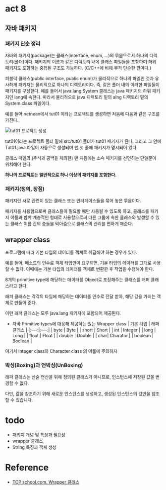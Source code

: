 # act 8

## 자바 패키지
### 패키지 단순 정리
자바의 패키지(package)는 클래스(interface, enum, ...)의 묶음으로서 하나의 디렉토리(폴더)이다. 패키지의 이름과 같은 디렉토리 내에 클래스 파일들을 포함하며 하위 패키지도 포함하는 중첩된 구조도 가능하다. (C/C++에 비해 무척 단순한 편이다.)

퍼블릭 클래스(public interface, public enum)가 물리적으로 하나의 파일인 것과 유사하게 패키지는 물리적으로 하나의 디렉토리이다. 즉, 같은 폴더 내의 이러한 파일들이 패키지를 구성한다. 예를 들어서 java.lang.System 클래스는 java 패키지의 하위 패키지인 lang에 속한다. 따라서 물리적으로 java 디렉토리 밑의 alng 디렉토리 밑의 System.class 파일이다.

예를 들어 netnean에서 tut01 이라는 프로젝트를 생성하면 처음에 다음과 같은 구조를 가진다.

![tut01 프로젝트 생성](https://lh5.googleusercontent.com/YZ3TqdhepqBbpLO2Xv7XkxSHWYZfWOiQzPh28kkJRtgK2AmV3VPbd2BMggyIsV369ZDAhuhu44QJsFTavj8M5xNBr5zQeves3SuK8Rp0Fpk925-sbc02TUUTFRtIYDfZ667I9Io)

tut01이라는 프로젝트 폴더 밑에 src/tut01 폴더가 tut01 패키지가 된다. 그리고 그 안에 Tut01.java 파일이 자동으로 생성되며 맨 첫 줄에 패키지가 명시되어 있다.

클래스 파일의 (주석과 공백을 제외한) 맨 처음에는 소속 패키지를 선언하는 단일문이 위치해야 한다.

**하나의 프로젝트는 일반적으로 하나 이상의 패키지를 포함한다.**

### 패키지(정의, 장점)
패키지란 서로 관련이 있는 클래스 또는 인터페이스들을 묶어 놓은 묶음이다. 

패키지를 사용함으로써 클래스들이 필요할 때만 사용될 수 있도록 하고, 클래스를 패키지 이름과 함께 계층적인 형태로 사용함으로써 다른 그룹에 속한 클래스와 발생할 수 있는 클래스 이름 간의 충돌을 막아줌으로 클래스의 관리를 편하게 해준다.

## wrapper class
프로그램에 따라 기본 타입의 데이터를 객체로 취급해야 하는 경우가 있다.

예를 들어, 메소드의 인수로 객체 타입만이 요구되면, 기본 타입의 데이터를 그대로 사용할 수 없다. 이때에는 기본 타입의 데이터를 객체로 변환한 후 작업을 수행해야 한다.

8개의 primitive type에 해당하는 데이터를 Object로 포장해주는 클래스를 래퍼 클래스라고 한다.

래퍼 클래스는 각각의 타입에 해당하는 데이터를 인수로 전달 받아, 해당 값을 가지는 객체로 만들어 준다.

이런 래퍼 클래스는 모두 java.lang 패키지에 포함되어 제공된다.

- 자바 Primitive types에 대응해 제공하는 있는 Wrapper class
| 기본 타입 | 래퍼 클래스 |
|:---:|:---:|
| byte | Byte |
| short | Short |
| int | Integer |
| long | Long |
| float | Float |
| double | Double |
| char| Charator |
| boolean | Boolean |

여기서 Integer class와 Character class 의 이름에 주의하자

### 박싱(Boxing)과 언박싱(UnBoxing)
래퍼 클래스는 산술 연산을 위해 정의된 클래스가 아니므로, 인스턴스에 저장된 값을 변경할 수 없다.

다만, 값을 참조하기 위해 새로운 인스턴스를 생성하고, 생성된 인스턴스의 값만을 참조할 수 있습니다.









# todo
- 패키지 개념 및 특징과 필요성
- wrapper 클래스
- String 특징과 객체 생성


# Reference
- [TCP school.com. Wrapper 클래스](http://www.tcpschool.com/java/java_api_wrapper)